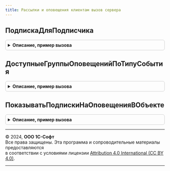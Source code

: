 ```yaml
---
title: Рассылки и оповещения клиентам вызов сервера
---
```



## ПодпискаДляПодписчика
<details style="margin: 1em 0; padding: 0.5em; border: 1px solid #ccc; border-radius: 6px;">

<summary style="font-weight: bold; cursor: pointer;">Описание, пример вызова</summary>

```bsl

// Получает подписку для подписчика и группы рассылок и оповещений
//
// Параметры:
//  Подписчик     - СправочникСсылка.Партнеры - партнер, для которого получается подписка.
//  ГруппаРассылокИОповещений  - СправочникСсылка.ГруппыРассылокИОповещений - группа для которой получается подписка.
//
// Возвращаемое значение:
//   СправочникСсылка.ПодпискиНаРассылкиИОповещенияКлиентам   - подписка, настроенная для подписчика и группы.
//
Функция ПодпискаДляПодписчика(Подписчик, ГруппаРассылокИОповещений) Экспорт
```

Пример вызова
```bsl
Результат = РассылкиИОповещенияКлиентамВызовСервера.ПодпискаДляПодписчика(Подписчик, ГруппаРассылокИОповещений) 
```
</details>

## ДоступныеГруппыОповещенийПоТипуСобытия
<details style="margin: 1em 0; padding: 0.5em; border: 1px solid #ccc; border-radius: 6px;">

<summary style="font-weight: bold; cursor: pointer;">Описание, пример вызова</summary>

```bsl

// Определяет группы рассылок и оповещений, в которых есть виды оповещений по типам событий.
//
// Параметры:
//  ТипСобытия  - Массив, ПеречислениеСсылка.ТипыСобытийОповещений - типы событий, для которых выполняется поиск.
//
// Возвращаемое значение:
//   Массив   - найденные группы рассылок и оповещений.
//
Функция ДоступныеГруппыОповещенийПоТипуСобытия(ТипСобытия) Экспорт
```

Пример вызова
```bsl
Результат = РассылкиИОповещенияКлиентамВызовСервера.ДоступныеГруппыОповещенийПоТипуСобытия(ТипСобытия) 
```
</details>

## ПоказыватьПодпискиНаОповещенияВОбъекте
<details style="margin: 1em 0; padding: 0.5em; border: 1px solid #ccc; border-radius: 6px;">

<summary style="font-weight: bold; cursor: pointer;">Описание, пример вызова</summary>

```bsl

// В объекте необходимо показывать подписки, если у клиента нет подписок
// по типу события и клиенту доступна хотя бы одна подписка по типу события.
//
// Параметры:
//  Партнер     - СправочникСсылка.Партнеры - партнер, для которого будет настраиваться подписка.
//  ТипСобытия  - Массив, ПеречислениеСсылка.ТипыСобытийОповещений - типы событий, для которых оформляется подписка.
//
// Возвращаемое значение:
//   Булево   - Истина, если показывать, Ложь в обратном случае.
//
Функция ПоказыватьПодпискиНаОповещенияВОбъекте(Партнер, ТипСобытия) Экспорт
```

Пример вызова
```bsl
Результат = РассылкиИОповещенияКлиентамВызовСервера.ПоказыватьПодпискиНаОповещенияВОбъекте(Партнер, ТипСобытия) 
```
</details>

---

© 2024, **ООО 1С-Софт**  
Все права защищены. Эта программа и сопроводительные материалы предоставляются  
в соответствии с условиями лицензии [Attribution 4.0 International (CC BY 4.0)](https://creativecommons.org/licenses/by/4.0/legalcode).

---
